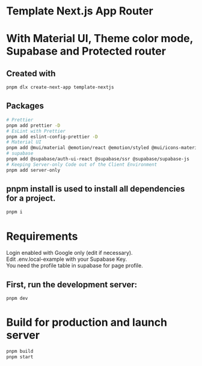 # Template Next.js App Router

# With Material UI, Theme color mode, Supabase and Protected router

## Created with

```sh
pnpm dlx create-next-app template-nextjs
```

## Packages

```bash
# Prettier
pnpm add prettier -D
# EsLint with Prettier
pnpm add eslint-config-prettier -D
# Material UI
pnpm add @mui/material @emotion/react @emotion/styled @mui/icons-material @mui/material-nextjs @emotion/cache
# supabase
pnpm add @supabase/auth-ui-react @supabase/ssr @supabase/supabase-js
# Keeping Server-only Code out of the Client Environment
pnpm add server-only
```

## pnpm install is used to install all dependencies for a project.

```bash
pnpm i
```

# Requirements

<p>
Login enabled with Google only (edit if necessary).<br />
Edit .env.local-example with your Supabase Key. <br />
You need the profile table in supabase for page profile.
</p>


## First, run the development server:

```bash
pnpm dev
```

# Build for production and launch server

```bash
pnpm build
pnpm start
```
